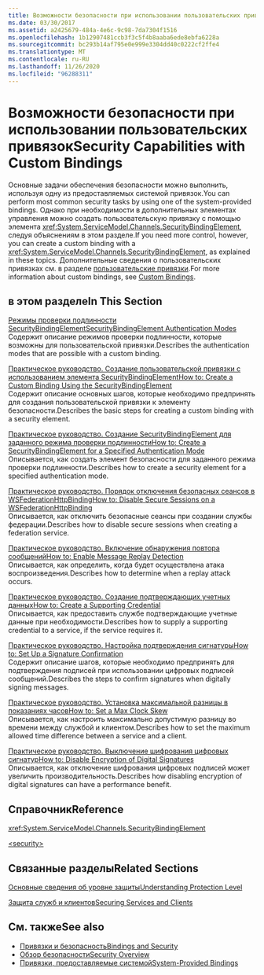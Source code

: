 ```yaml
---
title: Возможности безопасности при использовании пользовательских привязок
ms.date: 03/30/2017
ms.assetid: a2425679-484a-4e6c-9c98-7da7304f1516
ms.openlocfilehash: 1b12907481ccb3f3c5f4b8aaba6ede8ebfa6228a
ms.sourcegitcommit: bc293b14af795e0e999e3304dd40c0222cf2ffe4
ms.translationtype: MT
ms.contentlocale: ru-RU
ms.lasthandoff: 11/26/2020
ms.locfileid: "96288311"
---
```

# <a name="security-capabilities-with-custom-bindings"></a><span data-ttu-id="cb2c7-102">Возможности безопасности при использовании пользовательских привязок</span><span class="sxs-lookup"><span data-stu-id="cb2c7-102">Security Capabilities with Custom Bindings</span></span>

<span data-ttu-id="cb2c7-103">Основные задачи обеспечения безопасности можно выполнить, используя одну из предоставляемых системой привязок.</span><span class="sxs-lookup"><span data-stu-id="cb2c7-103">You can perform most common security tasks by using one of the system-provided bindings.</span></span> <span data-ttu-id="cb2c7-104">Однако при необходимости в дополнительных элементах управления можно создать пользовательскую привязку с помощью элемента <xref:System.ServiceModel.Channels.SecurityBindingElement>, следуя объяснениям в этом разделе.</span><span class="sxs-lookup"><span data-stu-id="cb2c7-104">If you need more control, however, you can create a custom binding with a <xref:System.ServiceModel.Channels.SecurityBindingElement>, as explained in these topics.</span></span> <span data-ttu-id="cb2c7-105">Дополнительные сведения о пользовательских привязках см. в разделе [пользовательские привязки](../extending/custom-bindings.md).</span><span class="sxs-lookup"><span data-stu-id="cb2c7-105">For more information about custom bindings, see [Custom Bindings](../extending/custom-bindings.md).</span></span>  
  
## <a name="in-this-section"></a><span data-ttu-id="cb2c7-106">в этом разделе</span><span class="sxs-lookup"><span data-stu-id="cb2c7-106">In This Section</span></span>  

 [<span data-ttu-id="cb2c7-107">Режимы проверки подлинности SecurityBindingElement</span><span class="sxs-lookup"><span data-stu-id="cb2c7-107">SecurityBindingElement Authentication Modes</span></span>](securitybindingelement-authentication-modes.md)  
 <span data-ttu-id="cb2c7-108">Содержит описание режимов проверки подлинности, которые возможны для пользовательской привязки.</span><span class="sxs-lookup"><span data-stu-id="cb2c7-108">Describes the authentication modes that are possible with a custom binding.</span></span>  
  
 [<span data-ttu-id="cb2c7-109">Практическое руководство. Создание пользовательской привязки с использованием элемента SecurityBindingElement</span><span class="sxs-lookup"><span data-stu-id="cb2c7-109">How to: Create a Custom Binding Using the SecurityBindingElement</span></span>](how-to-create-a-custom-binding-using-the-securitybindingelement.md)  
 <span data-ttu-id="cb2c7-110">Содержит описание основных шагов, которые необходимо предпринять для создания пользовательской привязки к элементу безопасности.</span><span class="sxs-lookup"><span data-stu-id="cb2c7-110">Describes the basic steps for creating a custom binding with a security element.</span></span>  
  
 [<span data-ttu-id="cb2c7-111">Практическое руководство. Создание SecurityBindingElement для заданного режима проверки подлинности</span><span class="sxs-lookup"><span data-stu-id="cb2c7-111">How to: Create a SecurityBindingElement for a Specified Authentication Mode</span></span>](how-to-create-a-securitybindingelement-for-a-specified-authentication-mode.md)  
 <span data-ttu-id="cb2c7-112">Описывается, как создать элемент безопасности для заданного режима проверки подлинности.</span><span class="sxs-lookup"><span data-stu-id="cb2c7-112">Describes how to create a security element for a specified authentication mode.</span></span>  
  
 [<span data-ttu-id="cb2c7-113">Практическое руководство. Порядок отключения безопасных сеансов в WSFederationHttpBinding</span><span class="sxs-lookup"><span data-stu-id="cb2c7-113">How to: Disable Secure Sessions on a WSFederationHttpBinding</span></span>](how-to-disable-secure-sessions-on-a-wsfederationhttpbinding.md)  
 <span data-ttu-id="cb2c7-114">Описывается, как отключить безопасные сеансы при создании службы федерации.</span><span class="sxs-lookup"><span data-stu-id="cb2c7-114">Describes how to disable secure sessions when creating a federation service.</span></span>  
  
 [<span data-ttu-id="cb2c7-115">Практическое руководство. Включение обнаружения повтора сообщений</span><span class="sxs-lookup"><span data-stu-id="cb2c7-115">How to: Enable Message Replay Detection</span></span>](how-to-enable-message-replay-detection.md)  
 <span data-ttu-id="cb2c7-116">Описывается, как определить, когда будет осуществлена атака воспроизведения.</span><span class="sxs-lookup"><span data-stu-id="cb2c7-116">Describes how to determine when a replay attack occurs.</span></span>  
  
 [<span data-ttu-id="cb2c7-117">Практическое руководство. Создание подтверждающих учетных данных</span><span class="sxs-lookup"><span data-stu-id="cb2c7-117">How to: Create a Supporting Credential</span></span>](how-to-create-a-supporting-credential.md)  
 <span data-ttu-id="cb2c7-118">Описывается, как предоставить службе подтверждающие учетные данные при необходимости.</span><span class="sxs-lookup"><span data-stu-id="cb2c7-118">Describes how to supply a supporting credential to a service, if the service requires it.</span></span>  
  
 [<span data-ttu-id="cb2c7-119">Практическое руководство. Настройка подтверждения сигнатуры</span><span class="sxs-lookup"><span data-stu-id="cb2c7-119">How to: Set Up a Signature Confirmation</span></span>](how-to-set-up-a-signature-confirmation.md)  
 <span data-ttu-id="cb2c7-120">Содержит описание шагов, которые необходимо предпринять для подтверждения подписей при использовании цифровых подписей сообщений.</span><span class="sxs-lookup"><span data-stu-id="cb2c7-120">Describes the steps to confirm signatures when digitally signing messages.</span></span>  
  
 [<span data-ttu-id="cb2c7-121">Практическое руководство. Установка максимальной разницы в показаниях часов</span><span class="sxs-lookup"><span data-stu-id="cb2c7-121">How to: Set a Max Clock Skew</span></span>](how-to-set-a-max-clock-skew.md)  
 <span data-ttu-id="cb2c7-122">Описывается, как настроить максимально допустимую разницу во времени между службой и клиентом.</span><span class="sxs-lookup"><span data-stu-id="cb2c7-122">Describes how to set the maximum allowed time difference between a service and a client.</span></span>  
  
 [<span data-ttu-id="cb2c7-123">Практическое руководство. Выключение шифрования цифровых сигнатур</span><span class="sxs-lookup"><span data-stu-id="cb2c7-123">How to: Disable Encryption of Digital Signatures</span></span>](how-to-disable-encryption-of-digital-signatures.md)  
 <span data-ttu-id="cb2c7-124">Описывается, как отключение шифрования цифровых подписей может увеличить производительность.</span><span class="sxs-lookup"><span data-stu-id="cb2c7-124">Describes how disabling encryption of digital signatures can have a performance benefit.</span></span>  
  
## <a name="reference"></a><span data-ttu-id="cb2c7-125">Справочник</span><span class="sxs-lookup"><span data-stu-id="cb2c7-125">Reference</span></span>  

 <xref:System.ServiceModel.Channels.SecurityBindingElement>  
  
 [\<security>](../../configure-apps/file-schema/wcf/security-of-custombinding.md)  
  
## <a name="related-sections"></a><span data-ttu-id="cb2c7-126">Связанные разделы</span><span class="sxs-lookup"><span data-stu-id="cb2c7-126">Related Sections</span></span>  

 [<span data-ttu-id="cb2c7-127">Основные сведения об уровне защиты</span><span class="sxs-lookup"><span data-stu-id="cb2c7-127">Understanding Protection Level</span></span>](../understanding-protection-level.md)  
  
 [<span data-ttu-id="cb2c7-128">Защита служб и клиентов</span><span class="sxs-lookup"><span data-stu-id="cb2c7-128">Securing Services and Clients</span></span>](securing-services-and-clients.md)  
  
## <a name="see-also"></a><span data-ttu-id="cb2c7-129">См. также</span><span class="sxs-lookup"><span data-stu-id="cb2c7-129">See also</span></span>

- [<span data-ttu-id="cb2c7-130">Привязки и безопасность</span><span class="sxs-lookup"><span data-stu-id="cb2c7-130">Bindings and Security</span></span>](bindings-and-security.md)
- [<span data-ttu-id="cb2c7-131">Обзор безопасности</span><span class="sxs-lookup"><span data-stu-id="cb2c7-131">Security Overview</span></span>](security-overview.md)
- [<span data-ttu-id="cb2c7-132">Привязки, предоставляемые системой</span><span class="sxs-lookup"><span data-stu-id="cb2c7-132">System-Provided Bindings</span></span>](../system-provided-bindings.md)
